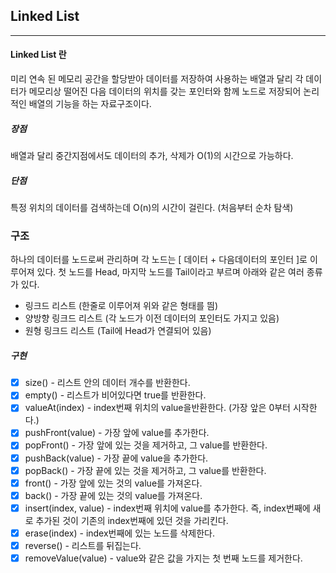 ## Linked List

---

#### Linked List 란

미리 연속 된 메모리 공간을 할당받아 데이터를 저장하여 사용하는 배열과 달리 각 데이터가 메모리상 떨어진 다음 데이터의 위치를 갖는 포인터와 함께 노드로 저장되어 논리적인 배열의 기능을 하는 자료구조이다.

##### 장점

배열과 달리 중간지점에서도 데이터의 추가, 삭제가 O(1)의 시간으로 가능하다.

##### 단점

특정 위치의 데이터를 검색하는데 O(n)의 시간이 걸린다. (처음부터 순차 탐색)

### 구조

하나의 데이터를 노드로써 관리하며 각 노드는 [ 데이터 + 다음데이터의 포인터 ]로 이루어져 있다.
첫 노드를 Head, 마지막 노드를 Tail이라고 부르며 아래와 같은 여러 종류가 있다.

- 링크드 리스트 (한줄로 이루어져 위와 같은 형태를 띔)
- 양방향 링크드 리스트 (각 노드가 이전 데이터의 포인터도 가지고 있음)
- 원형 링크드 리스트 (Tail에 Head가 연결되어 있음)

##### 구현

- [x] size() - 리스트 안의 데이터 개수를 반환한다.
- [x] empty() - 리스트가 비어있다면 true를 반환한다.
- [x] valueAt(index) - index번째 위치의 value을반환한다. (가장 앞은 0부터 시작한다.)
- [x] pushFront(value) - 가장 앞에 value를 추가한다.
- [x] popFront() - 가장 앞에 있는 것을 제거하고, 그 value를 반환한다.
- [x] pushBack(value) - 가장 끝에 value을 추가한다.
- [x] popBack() - 가장 끝에 있는 것을 제거하고, 그 value를 반환한다.
- [x] front() - 가장 앞에 있는 것의 value를 가져온다.
- [x] back() - 가장 끝에 있는 것의 value를 가져온다.
- [x] insert(index, value) - index번째 위치에 value를 추가한다. 즉, index번째에 새로 추가된 것이 기존의 index번째에 있던 것을 가리킨다.
- [x] erase(index) - index번째에 있는 노드를 삭제한다.
- [x] reverse() - 리스트를 뒤집는다.
- [x] removeValue(value) - value와 같은 값을 가지는 첫 번째 노드를 제거한다.
